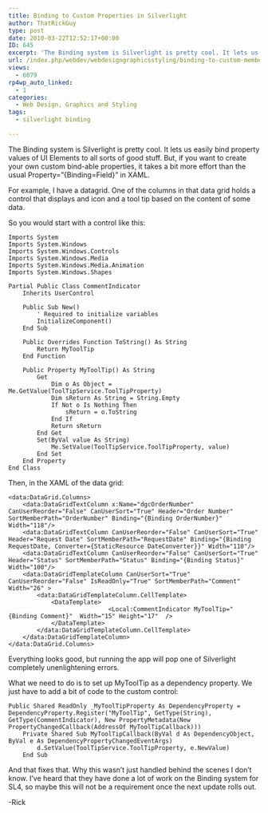 ```yaml
---
title: Binding to Custom Properties in Silverlight
author: ThatRickGuy
type: post
date: 2010-03-22T12:52:17+00:00
ID: 645
excerpt: 'The Binding system is Silverlight is pretty cool. It lets us easily bind property values of UI Elements to all sorts of good stuff. But, if you want to create your own custom bind-able properties, it takes a bit more effort than the usual Property="{Binding=Field}" in XAML.'
url: /index.php/webdev/webdesigngraphicsstyling/binding-to-custom-members-in-silverlight/
views:
  - 6079
rp4wp_auto_linked:
  - 1
categories:
  - Web Design, Graphics and Styling
tags:
  - silverlight binding

---
```

The Binding system is Silverlight is pretty cool. It lets us easily bind property values of UI Elements to all sorts of good stuff. But, if you want to create your own custom bind-able properties, it takes a bit more effort than the usual Property=&#8221;{Binding=Field}&#8221; in XAML.

For example, I have a datagrid. One of the columns in that data grid holds a control that displays and icon and a tool tip based on the content of some data.

So you would start with a control like this:

```VB.Net
Imports System
Imports System.Windows
Imports System.Windows.Controls
Imports System.Windows.Media
Imports System.Windows.Media.Animation
Imports System.Windows.Shapes

Partial Public Class CommentIndicator 
	Inherits UserControl

	Public Sub New()
		' Required to initialize variables
		InitializeComponent()
	End Sub

    Public Overrides Function ToString() As String
        Return MyToolTip
    End Function

    Public Property MyToolTip() As String
        Get
            Dim o As Object = Me.GetValue(ToolTipService.ToolTipProperty)
            Dim sReturn As String = String.Empty
            If Not o Is Nothing Then
                sReturn = o.ToString
            End If
            Return sReturn
        End Get
        Set(ByVal value As String)
            Me.SetValue(ToolTipService.ToolTipProperty, value)
        End Set
    End Property
End Class
```
Then, in the XAML of the data grid:

```
<data:DataGrid.Columns>
	<data:DataGridTextColumn x:Name="dgcOrderNumber" CanUserReorder="False" CanUserSort="True" Header="Order Number" SortMemberPath="OrderNumber" Binding="{Binding OrderNumber}" Width="118"/>
	<data:DataGridTextColumn CanUserReorder="False" CanUserSort="True" Header="Request Date" SortMemberPath="RequestDate" Binding="{Binding RequestDate, Converter={StaticResource DateConverter}}" Width="110"/>
	<data:DataGridTextColumn CanUserReorder="False" CanUserSort="True" Header="Status" SortMemberPath="Status" Binding="{Binding Status}" Width="100"/>
	<data:DataGridTemplateColumn CanUserSort="True" CanUserReorder="False" IsReadOnly="True" SortMemberPath="Comment" Width="26" >
		<data:DataGridTemplateColumn.CellTemplate> 
			<DataTemplate> 
                        	<Local:CommentIndicator MyToolTip="{Binding Comment}"  Width="15" Height="17"  />
			</DataTemplate> 
		</data:DataGridTemplateColumn.CellTemplate> 
	</data:DataGridTemplateColumn>               
</data:DataGrid.Columns>
```
Everything looks good, but running the app will pop one of Silverlight completely unenlightening errors.

What we need to do is to set up MyToolTip as a dependency property. We just have to add a bit of code to the custom control:

```VB.Net
Public Shared ReadOnly _MyToolTipProperty As DependencyProperty = DependencyProperty.Register("MyToolTip", GetType(String), GetType(CommentIndicator), New PropertyMetadata(New PropertyChangedCallback(AddressOf MyToolTipCallback)))
    Private Shared Sub MyToolTipCallback(ByVal d As DependencyObject, ByVal e As DependencyPropertyChangedEventArgs)
        d.SetValue(ToolTipService.ToolTipProperty, e.NewValue)
    End Sub
```
And that fixes that. Why this wasn&#8217;t just handled behind the scenes I don&#8217;t know. I&#8217;ve heard that they have done a lot of work on the Binding system for SL4, so maybe this will not be a requirement once the next update rolls out. 

-Rick